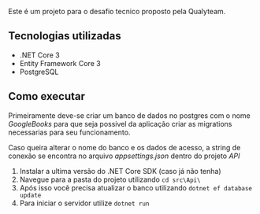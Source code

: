 Este é um projeto para o desafio tecnico proposto pela Qualyteam.


## Tecnologias utilizadas
* .NET Core 3
* Entity Framework Core 3
* PostgreSQL

## Como executar

Primeiramente deve-se criar um banco de dados no postgres com o nome *GoogleBooks* para que seja possivel da aplicação criar as migrations necessarias para seu funcionamento.

Caso queira alterar o nome do banco e os dados de acesso, a string de conexão se encontra no arquivo *appsettings.json* dentro do projeto *API*

1. Instalar a ultima versão do .NET Core SDK (caso já não tenha)
2. Navegue para a pasta do projeto utilizando `cd src\Api\`
3. Após isso você precisa atualizar o banco utilizando `dotnet ef database update`
4. Para iniciar o servidor utilize `dotnet run`